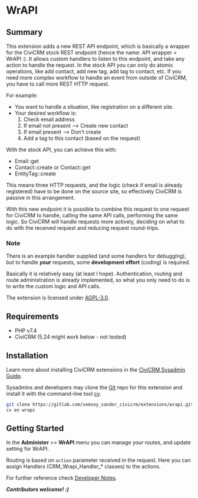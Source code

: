 # WrAPI

## Summary

This extension adds a new REST API endpoint, which is basically a wrapper for the CiviCRM stock REST endpoint
(hence the name: API wrapper = WrAPI :). It allows custom handlers to listen to this endpoint, and take any action to handle the request.
In the stock API you can only do atomic operations, like add contact, add new tag, add tag to contact, etc. If you need more complex workflow
to handle an event from outside of CiviCRM, you have to call more REST HTTP request.

For example:
- You want to handle a situation, like registration on a different site.
- Your desired workflow is:
    1. Check email address
    1. If email not present --> Create new contact
    1. If email present --> Don't create
    1. Add a tag to this contact (based on the request)

With the stock API, you can achieve this with:
- Email::get
- Contact::create or Contact::get
- EntityTag::create

This means three HTTP requests, and the logic (check if email is already registered) have to be done on the source site, so effectively CiviCRM is passive in this arrangement.

With this new endpoint it is possible to combine this request to one request for CiviCRM to handle, calling the same API calls, performing the same logic.
So CiviCRM will handle requests more actively, deciding on what to do with the received request and reducing request round-trips.

### Note

There is an example handler supplied (and some handlers for debugging), but to handle ***your*** requests, some **development effort** (coding) is required.

Basically it is relatively easy (at least I hope).
Authentication, routing and route administration is already implemented, so what you only need to do is to write the custom logic and API calls.

The extension is licensed under [AGPL-3.0](LICENSE.txt).

## Requirements

* PHP v7.4
* CiviCRM (5.24 might work below - not tested)

## Installation

Learn more about installing CiviCRM extensions in the [CiviCRM Sysadmin Guide](https://docs.civicrm.org/sysadmin/en/latest/customize/extensions/).

Sysadmins and developers may clone the [Git](https://en.wikipedia.org/wiki/Git) repo for this extension and
install it with the command-line tool [cv](https://github.com/civicrm/cv).

```bash
git clone https://gitlab.com/semsey_sandor_civicrm/extensions/wrapi.git
cv en wrapi
```

## Getting Started

In the **Administer** >> **WrAPI** menu you can manage your routes, and update setting for WrAPI.

Routing is based on `action` parameter received in the request. Here you can assign Handlers (CRM_Wrapi_Handler_* classes) to the actions.

For further reference check [Developer Notes](dev_notes.md).

***Contributors welcome! :)***
